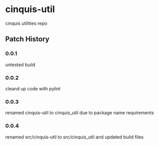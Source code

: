 # cinquis-util
cinquis utilities repo
## Patch History
### 0.0.1 
untested build
### 0.0.2
cleand up code with pylint
### 0.0.3
renamed cinquis-util to cinquis_util due to package name requirements
### 0.0.4
renamed src/cinquis-util to src/cinquis_util and updated build files
